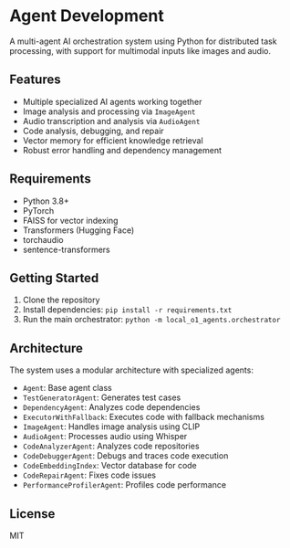 # Agent Development

A multi-agent AI orchestration system using Python for distributed task processing, with support for multimodal inputs like images and audio.

## Features

- Multiple specialized AI agents working together
- Image analysis and processing via `ImageAgent`
- Audio transcription and analysis via `AudioAgent`
- Code analysis, debugging, and repair
- Vector memory for efficient knowledge retrieval
- Robust error handling and dependency management

## Requirements

- Python 3.8+
- PyTorch
- FAISS for vector indexing
- Transformers (Hugging Face)
- torchaudio
- sentence-transformers

## Getting Started

1. Clone the repository
2. Install dependencies: `pip install -r requirements.txt`
3. Run the main orchestrator: `python -m local_o1_agents.orchestrator`

## Architecture

The system uses a modular architecture with specialized agents:

- `Agent`: Base agent class
- `TestGeneratorAgent`: Generates test cases
- `DependencyAgent`: Analyzes code dependencies
- `ExecutorWithFallback`: Executes code with fallback mechanisms
- `ImageAgent`: Handles image analysis using CLIP
- `AudioAgent`: Processes audio using Whisper
- `CodeAnalyzerAgent`: Analyzes code repositories
- `CodeDebuggerAgent`: Debugs and traces code execution
- `CodeEmbeddingIndex`: Vector database for code
- `CodeRepairAgent`: Fixes code issues
- `PerformanceProfilerAgent`: Profiles code performance

## License

MIT
